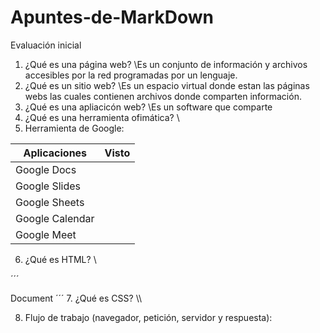 # Apuntes-de-MarkDown

Evaluación inicial

1. ¿Qué es una página web?
\\Es un conjunto de información y archivos accesibles por la red programadas por un lenguaje.
2. ¿Qué es un sitio web?
\\Es un espacio virtual donde estan las páginas webs las cuales contienen archivos donde comparten información.
3. ¿Qué es una apliacicón web?
\\Es un software que comparte 
4. ¿Qué es una herramienta ofimática?
\\
5. Herramienta de Google:

|Aplicaciones|Visto|
|----------|-----------------|
|Google Docs| |
|Google Slides| |
|Google Sheets| |
|Google Calendar| |
|Google Meet| |

6. ¿Qué es HTML?
\\

´´´
 <!DOCTYPE html>
 <html lang="en">
 <head>
    <meta charset="UTF-8">
    <meta http-equiv="X-UA-Compatible" content="IE=edge">
    <tittle>Document</title>
 </head>
 <body>

 </body>
 </html>
´´´
7. ¿Qué es CSS?
\\ 

8. Flujo de trabajo (navegador, petición, servidor y respuesta):